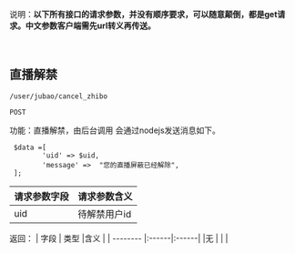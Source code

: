 说明：**以下所有接口的请求参数，并没有顺序要求，可以随意颠倒，都是get请求。中文参数客户端需先url转义再传送。**


<br> 

## 直播解禁
~~~
/user/jubao/cancel_zhibo
~~~
~~~
POST
~~~

功能：直播解禁，由后台调用
会通过nodejs发送消息如下。

     $data =[
            'uid' => $uid,
            'message' =>  "您的直播屏蔽已经解除",
     ];


| 请求参数字段        | 请求参数含义  |
| -------- |:------|
|uid         |  待解禁用户id|


返回： 
| 字段        | 类型 |含义  |
| -------- |:------|:------|
|无   |     |  |



